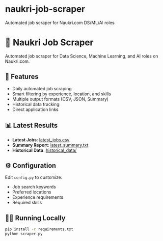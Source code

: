 # naukri-job-scraper
Automated job scraper for Naukri.com DS/ML/AI roles
 # 🤖 Naukri Job Scraper

Automated job scraper for Data Science, Machine Learning, and AI roles on Naukri.com.

## 🚀 Features
- Daily automated job scraping
- Smart filtering by experience, location, and skills
- Multiple output formats (CSV, JSON, Summary)
- Historical data tracking
- Direct application links

## 📊 Latest Results
- **Latest Jobs**: [latest_jobs.csv](latest_jobs.csv)
- **Summary Report**: [latest_summary.txt](latest_summary.txt)
- **Historical Data**: [historical_data/](historical_data/)

## ⚙️ Configuration
Edit `config.py` to customize:
- Job search keywords
- Preferred locations
- Experience requirements
- Required skills

## 🏃‍♂️ Running Locally
```bash
pip install -r requirements.txt
python scraper.py
